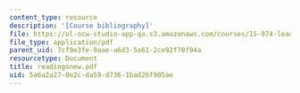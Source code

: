 ```yaml
---
content_type: resource
description: '[Course bibliography]'
file: https://ol-ocw-studio-app-qa.s3.amazonaws.com/courses/15-974-leadership-lab-spring-2003/5a6a2a270e2cda59d7361bad26f905ae_readingsnew.pdf
file_type: application/pdf
parent_uid: 7cf9e3fe-9aae-a6d3-5a61-2ce92f78f94a
resourcetype: Document
title: readingsnew.pdf
uid: 5a6a2a27-0e2c-da59-d736-1bad26f905ae
---
```

